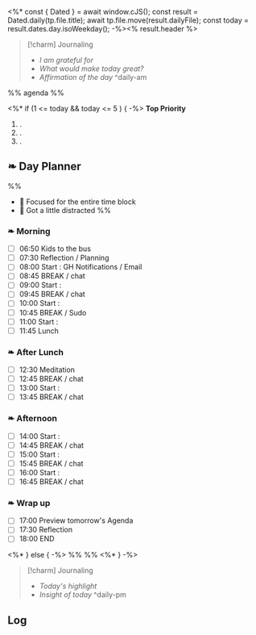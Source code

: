 <%* const { Dated } = await window.cJS();
    const result = Dated.daily(tp.file.title);
    await tp.file.move(result.dailyFile);
    const today = result.dates.day.isoWeekday();
-%><% result.header %>

> [!charm] Journaling
> - *I am grateful for*
> - *What would make today great?*
> - *Affirmation of the day*
^daily-am

%% agenda %%

<%* if (1 <= today && today <= 5 ) { -%>
**Top Priority** 
1. .
2. .
3. .

## ❧ Day Planner
%%
- 🎉 Focused for the entire time block
- 🎠 Got a little distracted
%%
### ❧ Morning
- [ ] 06:50 Kids to the bus
- [ ] 07:30 Reflection / Planning
- [ ] 08:00 Start : GH Notifications / Email
- [ ] 08:45 BREAK / chat
- [ ] 09:00 Start :
- [ ] 09:45 BREAK / chat
- [ ] 10:00 Start : 
- [ ] 10:45 BREAK / Sudo
- [ ] 11:00 Start : 
- [ ] 11:45 Lunch

### ❧ After Lunch
- [ ] 12:30 Meditation
- [ ] 12:45 BREAK / chat
- [ ] 13:00 Start : 
- [ ] 13:45 BREAK / chat

### ❧ Afternoon
- [ ] 14:00 Start : 
- [ ] 14:45 BREAK / chat
- [ ] 15:00 Start : 
- [ ] 15:45 BREAK / chat
- [ ] 16:00 Start : 
- [ ] 16:45 BREAK / chat

### ❧ Wrap up
- [ ] 17:00 Preview tomorrow's Agenda
- [ ] 17:30 Reflection
- [ ] 18:00 END

<%* } else { -%>
%% %%
<%* } -%>

> [!charm] Journaling
> - *Today's highlight*
> - *Insight of today*
^daily-pm

## Log

